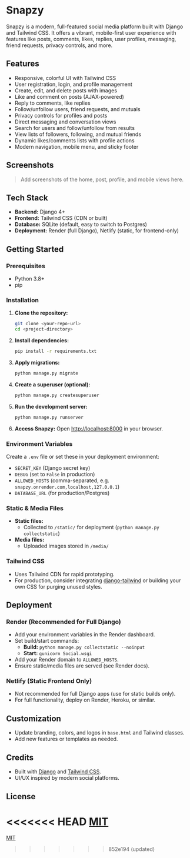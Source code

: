 # Snapzy

Snapzy is a modern, full-featured social media platform built with Django and Tailwind CSS. It offers a vibrant, mobile-first user experience with features like posts, comments, likes, replies, user profiles, messaging, friend requests, privacy controls, and more.

## Features
- Responsive, colorful UI with Tailwind CSS
- User registration, login, and profile management
- Create, edit, and delete posts with images
- Like and comment on posts (AJAX-powered)
- Reply to comments, like replies
- Follow/unfollow users, friend requests, and mutuals
- Privacy controls for profiles and posts
- Direct messaging and conversation views
- Search for users and follow/unfollow from results
- View lists of followers, following, and mutual friends
- Dynamic likes/comments lists with profile actions
- Modern navigation, mobile menu, and sticky footer

## Screenshots
> Add screenshots of the home, post, profile, and mobile views here.

## Tech Stack
- **Backend:** Django 4+
- **Frontend:** Tailwind CSS (CDN or built)
- **Database:** SQLite (default, easy to switch to Postgres)
- **Deployment:** Render (full Django), Netlify (static, for frontend-only)

## Getting Started

### Prerequisites
- Python 3.8+
- pip

### Installation
1. **Clone the repository:**
   ```bash
   git clone <your-repo-url>
   cd <project-directory>
   ```
2. **Install dependencies:**
   ```bash
   pip install -r requirements.txt
   ```
3. **Apply migrations:**
   ```bash
   python manage.py migrate
   ```
4. **Create a superuser (optional):**
   ```bash
   python manage.py createsuperuser
   ```
5. **Run the development server:**
   ```bash
   python manage.py runserver
   ```
6. **Access Snapzy:**
   Open [http://localhost:8000](http://localhost:8000) in your browser.

### Environment Variables
Create a `.env` file or set these in your deployment environment:
- `SECRET_KEY` (Django secret key)
- `DEBUG` (set to `False` in production)
- `ALLOWED_HOSTS` (comma-separated, e.g. `snapzy.onrender.com,localhost,127.0.0.1`)
- `DATABASE_URL` (for production/Postgres)

### Static & Media Files
- **Static files:**
  - Collected to `/static/` for deployment (`python manage.py collectstatic`)
- **Media files:**
  - Uploaded images stored in `/media/`

### Tailwind CSS
- Uses Tailwind CDN for rapid prototyping.
- For production, consider integrating [django-tailwind](https://django-tailwind.readthedocs.io/) or building your own CSS for purging unused styles.

## Deployment

### Render (Recommended for Full Django)
- Add your environment variables in the Render dashboard.
- Set build/start commands:
  - **Build:** `python manage.py collectstatic --noinput`
  - **Start:** `gunicorn Social.wsgi`
- Add your Render domain to `ALLOWED_HOSTS`.
- Ensure static/media files are served (see Render docs).

### Netlify (Static Frontend Only)
- Not recommended for full Django apps (use for static builds only).
- For full functionality, deploy on Render, Heroku, or similar.

## Customization
- Update branding, colors, and logos in `base.html` and Tailwind classes.
- Add new features or templates as needed.

## Credits
- Built with [Django](https://www.djangoproject.com/) and [Tailwind CSS](https://tailwindcss.com/).
- UI/UX inspired by modern social platforms.

## License
<<<<<<< HEAD
[MIT](LICENSE)
=======
[MIT](LICENSE)
>>>>>>> 852e194 (updated)
